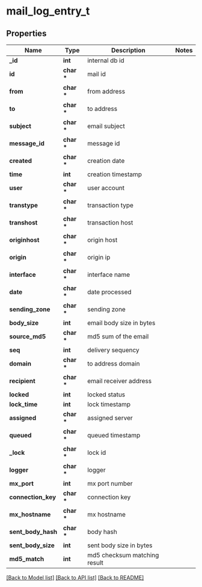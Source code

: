 # mail_log_entry_t

## Properties
Name | Type | Description | Notes
------------ | ------------- | ------------- | -------------
**_id** | **int** | internal db id | 
**id** | **char \*** | mail id | 
**from** | **char \*** | from address | 
**to** | **char \*** | to address | 
**subject** | **char \*** | email subject | 
**message_id** | **char \*** | message id | 
**created** | **char \*** | creation date | 
**time** | **int** | creation timestamp | 
**user** | **char \*** | user account | 
**transtype** | **char \*** | transaction type | 
**transhost** | **char \*** | transaction host | 
**originhost** | **char \*** | origin host | 
**origin** | **char \*** | origin ip | 
**interface** | **char \*** | interface name | 
**date** | **char \*** | date processed | 
**sending_zone** | **char \*** | sending zone | 
**body_size** | **int** | email body size in bytes | 
**source_md5** | **char \*** | md5 sum of the email | 
**seq** | **int** | delivery sequency | 
**domain** | **char \*** | to address domain | 
**recipient** | **char \*** | email receiver address | 
**locked** | **int** | locked status | 
**lock_time** | **int** | lock timestamp | 
**assigned** | **char \*** | assigned server | 
**queued** | **char \*** | queued timestamp | 
**_lock** | **char \*** | lock id | 
**logger** | **char \*** | logger | 
**mx_port** | **int** | mx port number | 
**connection_key** | **char \*** | connection key | 
**mx_hostname** | **char \*** | mx hostname | 
**sent_body_hash** | **char \*** | body hash | 
**sent_body_size** | **int** | sent body size in bytes | 
**md5_match** | **int** | md5 checksum matching result | 

[[Back to Model list]](../README.md#documentation-for-models) [[Back to API list]](../README.md#documentation-for-api-endpoints) [[Back to README]](../README.md)


